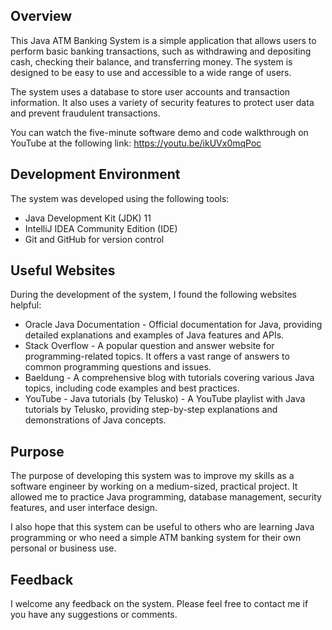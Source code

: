 ## Overview

This Java ATM Banking System is a simple application that allows users to perform basic banking transactions, such as withdrawing and depositing cash, checking their balance, and transferring money. The system is designed to be easy to use and accessible to a wide range of users.

The system uses a database to store user accounts and transaction information. It also uses a variety of security features to protect user data and prevent fraudulent transactions.

You can watch the five-minute software demo and code walkthrough on YouTube at the following link:
https://youtu.be/ikUVx0mqPoc
## Development Environment

The system was developed using the following tools:

* Java Development Kit (JDK) 11
* IntelliJ IDEA Community Edition (IDE)
* Git and GitHub for version control

## Useful Websites

During the development of the system, I found the following websites helpful:

* Oracle Java Documentation - Official documentation for Java, providing detailed explanations and examples of Java features and APIs.
* Stack Overflow - A popular question and answer website for programming-related topics. It offers a vast range of answers to common programming questions and issues.
* Baeldung - A comprehensive blog with tutorials covering various Java topics, including code examples and best practices.
* YouTube - Java tutorials (by Telusko) - A YouTube playlist with Java tutorials by Telusko, providing step-by-step explanations and demonstrations of Java concepts.

## Purpose

The purpose of developing this system was to improve my skills as a software engineer by working on a medium-sized, practical project. It allowed me to practice Java programming, database management, security features, and user interface design.

I also hope that this system can be useful to others who are learning Java programming or who need a simple ATM banking system for their own personal or business use.

## Feedback

I welcome any feedback on the system. Please feel free to contact me if you have any suggestions or comments.
